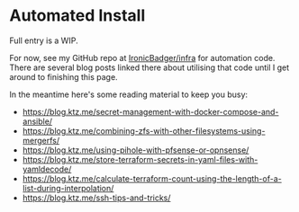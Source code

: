 # Automated Install

Full entry is a WIP.

For now, see my GitHub repo at [IronicBadger/infra](https://github.com/ironicbadger/infra) for automation code. There are several blog posts linked there about utilising that code until I get around to finishing this page.

In the meantime here's some reading material to keep you busy:

- https://blog.ktz.me/secret-management-with-docker-compose-and-ansible/
- https://blog.ktz.me/combining-zfs-with-other-filesystems-using-mergerfs/
- https://blog.ktz.me/using-pihole-with-pfsense-or-opnsense/
- https://blog.ktz.me/store-terraform-secrets-in-yaml-files-with-yamldecode/
- https://blog.ktz.me/calculate-terraform-count-using-the-length-of-a-list-during-interpolation/
- https://blog.ktz.me/ssh-tips-and-tricks/